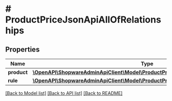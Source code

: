 # # ProductPriceJsonApiAllOfRelationships

## Properties

Name | Type | Description | Notes
------------ | ------------- | ------------- | -------------
**product** | [**\OpenAPI\ShopwareAdminApiClient\Model\ProductPriceJsonApiAllOfRelationshipsProduct**](ProductPriceJsonApiAllOfRelationshipsProduct.md) |  | [optional]
**rule** | [**\OpenAPI\ShopwareAdminApiClient\Model\ProductPriceJsonApiAllOfRelationshipsRule**](ProductPriceJsonApiAllOfRelationshipsRule.md) |  | [optional]

[[Back to Model list]](../../README.md#models) [[Back to API list]](../../README.md#endpoints) [[Back to README]](../../README.md)
